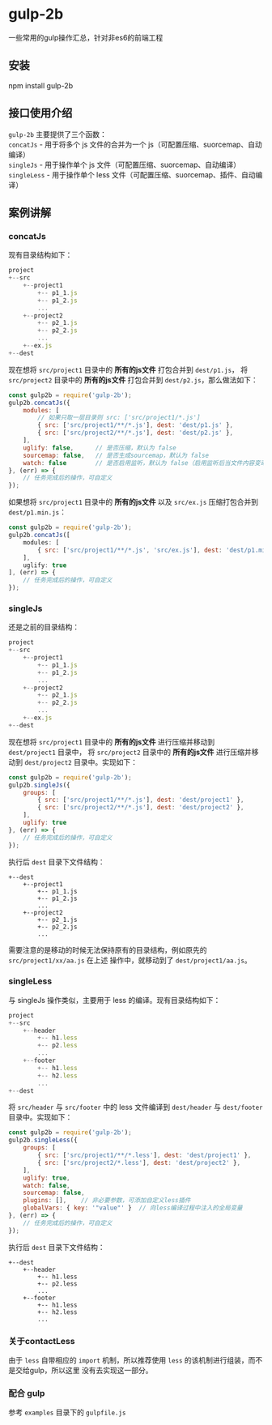 # gulp-2b  
一些常用的gulp操作汇总，针对非es6的前端工程  

## 安装
npm install gulp-2b

## 接口使用介绍  
`gulp-2b` 主要提供了三个函数：  
`concatJs` - 用于将多个 js 文件的合并为一个 js（可配置压缩、suorcemap、自动编译）  
`singleJs` - 用于操作单个 js 文件（可配置压缩、suorcemap、自动编译）  
`singleLess` - 用于操作单个 less 文件（可配置压缩、suorcemap、插件、自动编译）  

## 案例讲解  
### concatJs  
现有目录结构如下：  

```javascript
project
+--src
    +--project1
        +-- p1_1.js
        +-- p1_2.js
        ...
    +--project2
        +-- p2_1.js
        +-- p2_2.js
        ...
    +--ex.js
+--dest
```

现在想将 `src/project1` 目录中的 **所有的js文件** 打包合并到 `dest/p1.js`，
将 `src/project2` 目录中的 **所有的js文件** 打包合并到 `dest/p2.js`，那么做法如下：

```javascript
const gulp2b = require('gulp-2b');
gulp2b.concatJs({
    modules: [
        // 如果只取一层目录则 src: ['src/project1/*.js']
        { src: ['src/project1/**/*.js'], dest: 'dest/p1.js' },
        { src: ['src/project2/**/*.js'], dest: 'dest/p2.js' },
    ],
    uglify: false,      // 是否压缩，默认为 false
    sourcemap: false,   // 是否生成sourcemap，默认为 false
    watch: false        // 是否启用监听，默认为 false（启用监听后当文件内容变动时，自动重新打包）
}, (err) => {
    // 任务完成后的操作，可自定义
});
```

如果想将 `src/project1` 目录中的 **所有的js文件** 以及 `src/ex.js` 压缩打包合并到 `dest/p1.min.js`：
```javascript
const gulp2b = require('gulp-2b');
gulp2b.concatJs([
    modules: [
        { src: ['src/project1/**/*.js', 'src/ex.js'], dest: 'dest/p1.min.js' }
    ],
    uglify: true
], (err) => {
    // 任务完成后的操作，可自定义
});
```

### singleJs
还是之前的目录结构：

```javascript
project
+--src
    +--project1
        +-- p1_1.js
        +-- p1_2.js
        ...
    +--project2
        +-- p2_1.js
        +-- p2_2.js
        ...
    +--ex.js
+--dest
```

现在想将 `src/project1` 目录中的 **所有的js文件** 进行压缩并移动到 `dest/project1` 目录中，
将 `src/project2` 目录中的 **所有的js文件** 进行压缩并移动到 `dest/project2` 目录中。实现如下：

```javascript
const gulp2b = require('gulp-2b');
gulp2b.singleJs({
    groups: [
        { src: ['src/project1/**/*.js'], dest: 'dest/project1' },
        { src: ['src/project2/**/*.js'], dest: 'dest/project2' },
    ],
    uglify: true
}, (err) => {
    // 任务完成后的操作，可自定义
});
```

执行后 `dest` 目录下文件结构：

```
+--dest
    +--project1
        +-- p1_1.js
        +-- p1_2.js
        ...
    +--project2
        +-- p2_1.js
        +-- p2_2.js
        ...
```

需要注意的是移动的时候无法保持原有的目录结构，例如原先的 `src/project1/xx/aa.js` 在上述
操作中，就移动到了 `dest/project1/aa.js`。

### singleLess
与 singleJs 操作类似，主要用于 less 的编译。现有目录结构如下：

```javascript
project
+--src
    +--header
        +-- h1.less
        +-- p2.less
        ...
    +--footer
        +-- h1.less
        +-- h2.less
        ...
+--dest
```

将 `src/header` 与 `src/footer` 中的 less 文件编译到 `dest/header` 与 `dest/footer` 目录中。实现如下：

```javascript
const gulp2b = require('gulp-2b');
gulp2b.singleLess({
    groups: [
        { src: ['src/project1/**/*.less'], dest: 'dest/project1' },
        { src: ['src/project2/*.less'], dest: 'dest/project2' },
    ],
    uglify: true,
    watch: false,
    sourcemap: false,
    plugins: [],    // 非必要参数，可添加自定义less插件
    globalVars: { key: '"value"' }  // 向less编译过程中注入的全局变量
}, (err) => {
    // 任务完成后的操作，可自定义
});
```

执行后 `dest` 目录下文件结构：

```
+--dest
    +--header
        +-- h1.less
        +-- p2.less
        ...
    +--footer
        +-- h1.less
        +-- h2.less
        ...
```

### 关于contactLess
由于 `less` 自带相应的 `import` 机制，所以推荐使用 `less` 的该机制进行组装，而不是交给gulp，所以这里
没有去实现这一部分。

### 配合 gulp
参考 `examples` 目录下的 `gulpfile.js`